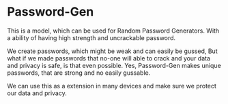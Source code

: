 # Password-Gen
This is a model, which can be used for Random Password Generators. With a ability of having high strength and uncrackable password.



We create passwords, which might be weak and can easily be gussed, But what if we made passwords that no-one will able to crack and your data and privacy is safe, is that even possible. Yes, Password-Gen makes unique passwords, that are strong and no easily gussable. 

We can use this as a extension in many devices and make sure we protect our data and privacy. 
